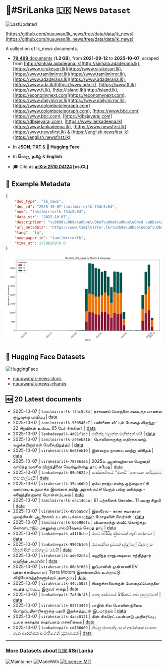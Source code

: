 # 📄#SriLanka 🇱🇰 News `Dataset`

![LastUpdated](https://img.shields.io/badge/last_updated-2025--10--07_12:46:03-green)

[https://github.com/nuuuwan/lk_news/tree/data/data/lk_news](https://github.com/nuuuwan/lk_news/tree/data/data/lk_news)

A collection of lk_news documents.

- [**79,499** documents](https://github.com/nuuuwan/lk_news/tree/data/data/lk_news) (**1.2 GB**), from **2021-09-12** to **2025-10-07**, scraped from [http://sinhala.adaderana.lk](http://sinhala.adaderana.lk), [https://www.virakesari.lk](https://www.virakesari.lk), [https://www.tamilmirror.lk](https://www.tamilmirror.lk), [https://www.adaderana.lk](https://www.adaderana.lk), [https://www.ada.lk](https://www.ada.lk), [https://www.ft.lk](https://www.ft.lk), [http://island.lk](http://island.lk), [https://economynext.com](https://economynext.com), [https://www.dailymirror.lk](https://www.dailymirror.lk), [https://www.colombotelegraph.com](https://www.colombotelegraph.com), [https://www.bbc.com](https://www.bbc.com), [https://dbsjeyaraj.com](https://dbsjeyaraj.com), [https://www.lankadeepa.lk](https://www.lankadeepa.lk), [https://www.newsfirst.lk](https://www.newsfirst.lk) & [https://english.newsfirst.lk](https://english.newsfirst.lk)

- In **JSON**, **TXT** & **🤗 Hugging Face**

- In **සිංහල**, **தமிழ்** & **English**

- 🎓 Cite as **[arXiv:2510.04124](https://arxiv.org/abs/2510.04124) [cs.CL]**

## 📝 Example Metadata

```json
{
    "doc_type": "lk_news",
    "doc_id": "2025-10-07-tamilmirrorlk-f34c5c84",
    "num": "tamilmirrorlk-f34c5c84",
    "date_str": "2025-10-07",
    "description": "\u0bb0\u0b9a\u0bbe\u0baf\u0ba9\u0baa\u0bcd \u0baa\u0bca\u0bb0\u0bc1\u0bb3\u0bc8 \u0b9a\u0bc1\u0bb5\u0bc8\u0ba4\u0bcd\u0ba4 \u0bae\u0bbe\u0ba3\u0bb5 \u0b95\u0bc1\u0bb4\u0bc1\u0bb5\u0bc1\u0b95\u0bcd\u0b95\u0bc1 \u0baa\u0bbe\u0ba4\u0bbf\u0baa\u0bcd\u0baa\u0bc1",
    "url_metadata": "https://www.tamilmirror.lk/\u0b9a\u0bc6\u0baf\u0bcd\u0ba4\u0bbf\u0b95\u0bb3\u0bcd/\u0bb0\u0b9a\u0bbe\u0baf\u0ba9\u0baa\u0bcd-\u0baa\u0bca\u0bb0\u0bc1\u0bb3\u0bc8-\u0b9a\u0bc1\u0bb5\u0bc8\u0ba4\u0bcd\u0ba4-\u0bae\u0bbe\u0ba3\u0bb5-\u0b95\u0bc1\u0bb4\u0bc1\u0bb5\u0bc1\u0b95\u0bcd\u0b95\u0bc1-\u0baa\u0bbe\u0ba4\u0bbf\u0baa\u0bcd\u0baa\u0bc1/175-365884",
    "lang": "ta",
    "newspaper_id": "tamilmirrorlk",
    "time_ut": 1759820979.0
}
```

![Chart](https://raw.githubusercontent.com/nuuuwan/lk_news/refs/heads/data/data/lk_news/docs_by_month_and_lang.png)

## 🤗 Hugging Face Datasets

![HuggingFace](https://img.shields.io/badge/-HuggingFace-FDEE21?style=for-the-badge&logo=HuggingFace)

- [nuuuwan/lk-news-docs](https://huggingface.co/datasets/nuuuwan/lk-news-docs)
- [nuuuwan/lk-news-chunks](https://huggingface.co/datasets/nuuuwan/lk-news-chunks)

## 🆕 20 Latest documents

- 2025-10-07 | `tamilmirrorlk-f34c5c84` | ரசாயனப் பொருளை சுவைத்த மாணவ குழுவுக்கு பாதிப்பு | [data](https://github.com/nuuuwan/lk_news/tree/data/data/lk_news/2020s/2025/2025-10-07-tamilmirrorlk-f34c5c84)
- 2025-10-07 | `tamilmirrorlk-950546c7` | பண்ணை வீட்டில் போதை விருந்து - 22 சிறுமிகள் உள்பட 65 பேர் சிக்கினர் | [data](https://github.com/nuuuwan/lk_news/tree/data/data/lk_news/2020s/2025/2025-10-07-tamilmirrorlk-950546c7)
- 2025-10-07 | `lankadeepalk-4d91f1dc` | මහින්ද බලන්න මහින්දත් එයි | [data](https://github.com/nuuuwan/lk_news/tree/data/data/lk_news/2020s/2025/2025-10-07-lankadeepalk-4d91f1dc)
- 2025-10-07 | `tamilmirrorlk-a95eb81b` | பொலிஸாருக்கு எதிராக யாழ். வழக்கறிஞர்கள் வேலைநிறுத்தம் | [data](https://github.com/nuuuwan/lk_news/tree/data/data/lk_news/2020s/2025/2025-10-07-tamilmirrorlk-a95eb81b)
- 2025-10-07 | `virakesarilk-6e8feb10` | இன்றைய நாணய மாற்று விகிதம் | [data](https://github.com/nuuuwan/lk_news/tree/data/data/lk_news/2020s/2025/2025-10-07-virakesarilk-6e8feb10)
- 2025-10-07 | `virakesarilk-787661ea` | 2025ம் ஆண்டிற்கான பெறுமதி வாய்ந்த வணிக விருந்தினை வென்றுள்ளது தாய் சுமேத | [data](https://github.com/nuuuwan/lk_news/tree/data/data/lk_news/2020s/2025/2025-10-07-virakesarilk-787661ea)
- 2025-10-07 | `lankadeepalk-09d5624e` | සංස්කෘතියේ ’’මගඩි’’ හොයන කමිටුවට තව කල්දෙයි | [data](https://github.com/nuuuwan/lk_news/tree/data/data/lk_news/2020s/2025/2025-10-07-lankadeepalk-09d5624e)
- 2025-10-07 | `virakesarilk-35aa6db9` | ஏக்ய ராஜ்ய என்ற ஒற்றையாட்சி வரைபை உருவாக்க இலங்கை தமிழ் அரசுக் கட்சி பெரும் பங்கு வகித்தது - கஜேந்திரகுமார் பொன்னம்பலம் | [data](https://github.com/nuuuwan/lk_news/tree/data/data/lk_news/2020s/2025/2025-10-07-virakesarilk-35aa6db9)
- 2025-10-07 | `tamilmirrorlk-eac14dca` | 81 பற்களைக் கொண்ட 11 வயது சிறுமி | [data](https://github.com/nuuuwan/lk_news/tree/data/data/lk_news/2020s/2025/2025-10-07-tamilmirrorlk-eac14dca)
- 2025-10-07 | `virakesarilk-459ba5d8` | இஸ்ரேல் - காசா சமாதான முயற்சிகள்: ஆபிரகாம் உடன்படிக்கை மற்றும் மோதலின் வேர்கள் | [data](https://github.com/nuuuwan/lk_news/tree/data/data/lk_news/2020s/2025/2025-10-07-virakesarilk-459ba5d8)
- 2025-10-07 | `tamilmirrorlk-be590efc` | விவாகரத்து ஸ்வீட்  கொடுத்து கொண்டாடும் மகனுக்கு பாலபிஷேகம் செய்த தாய் | [data](https://github.com/nuuuwan/lk_news/tree/data/data/lk_news/2020s/2025/2025-10-07-tamilmirrorlk-be590efc)
- 2025-10-07 | `lankadeepalk-a41f8cbe` | රටේ පිරිසිදු ක්‍රීඩාවක් ඇති කරනවා | [data](https://github.com/nuuuwan/lk_news/tree/data/data/lk_news/2020s/2025/2025-10-07-lankadeepalk-a41f8cbe)
- 2025-10-07 | `lankadeepalk-9562b1d6` | රසායනික ද්‍රව්‍යක් දඹුල්ලේ විදුහලක සිසුන් 8ක් රෝහලට යවයි | [data](https://github.com/nuuuwan/lk_news/tree/data/data/lk_news/2020s/2025/2025-10-07-lankadeepalk-9562b1d6)
- 2025-10-07 | `virakesarilk-ade02c2a` | மஹிந்த ராஜபக்ஷவை சந்தித்தார் மஹிந்த அமரவீர | [data](https://github.com/nuuuwan/lk_news/tree/data/data/lk_news/2020s/2025/2025-10-07-virakesarilk-ade02c2a)
- 2025-10-07 | `virakesarilk-80d8f653` | ஜப்பானின் முன்னணி EV புத்தாக்கவியலாளர் Terra Motors இலங்கையில் உள்நாட்டு விநியோகத்தர்களுக்கும் அழைப்பு | [data](https://github.com/nuuuwan/lk_news/tree/data/data/lk_news/2020s/2025/2025-10-07-virakesarilk-80d8f653)
- 2025-10-07 | `virakesarilk-44cc503f` | சிறைச்சாலைக்குள் போதைப்பொருளை கடத்த முற்பட்ட இருவர் கைது | [data](https://github.com/nuuuwan/lk_news/tree/data/data/lk_news/2020s/2025/2025-10-07-virakesarilk-44cc503f)
- 2025-10-07 | `lankadeepalk-7a3dbf45` | හෙද සේවයේ  515කට තව පුහුණුවක් | [data](https://github.com/nuuuwan/lk_news/tree/data/data/lk_news/2020s/2025/2025-10-07-lankadeepalk-7a3dbf45)
- 2025-10-07 | `virakesarilk-03713449` | யாழில் சில பொலிஸ் நிலைய பொறுப்பதிகாரிகளுக்கு பதவி இறக்கத்துடன் இடமாற்றம் | [data](https://github.com/nuuuwan/lk_news/tree/data/data/lk_news/2020s/2025/2025-10-07-virakesarilk-03713449)
- 2025-10-07 | `virakesarilk-4aac0121` | மின் சிகரெட் பயன்பாடு அதிகரிப்பு ; உலக சுகாதார ஸ்தாபனம் எச்சரிக்கை | [data](https://github.com/nuuuwan/lk_news/tree/data/data/lk_news/2020s/2025/2025-10-07-virakesarilk-4aac0121)
- 2025-10-07 | `lankadeepalk-cd186d09` | හිටපු ජනපතිලාගේ ආරක්ෂක වාහන ගැන ආරක්ෂක ඇමතිගෙන් ප්‍රකාශයක් | [data](https://github.com/nuuuwan/lk_news/tree/data/data/lk_news/2020s/2025/2025-10-07-lankadeepalk-cd186d09)

---

### [More Datasets about 🇱🇰 #SriLanka](https://github.com/nuuuwan/lk_datasets)

![Maintainer](https://img.shields.io/badge/maintainer-nuuuwan-red)
![MadeWith](https://img.shields.io/badge/made_with-python-blue)
[![License: MIT](https://img.shields.io/badge/License-MIT-yellow.svg)](https://opensource.org/licenses/MIT)
